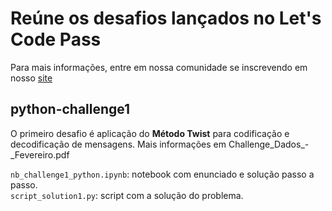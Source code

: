 # Reúne os desafios lançados no Let's Code Pass
Para mais informações, entre em nossa comunidade se inscrevendo em nosso [site](https://letscode.com.br/lets-code-pass)

## python-challenge1
O primeiro desafio é aplicação do **Método Twist** para codificação e decodificação de mensagens. Mais informações em Challenge_Dados_-_Fevereiro.pdf

`nb_challenge1_python.ipynb`: notebook com enunciado e solução passo a passo.<br>
`script_solution1.py`: script com a solução do problema. 